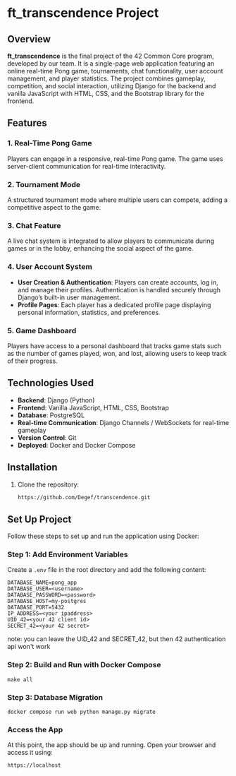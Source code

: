 # ft_transcendence Project

## Overview
**ft_transcendence** is the final project of the 42 Common Core program, developed by our team. It is a single-page web application featuring an online real-time Pong game, tournaments, chat functionality, user account management, and player statistics. The project combines gameplay, competition, and social interaction, utilizing Django for the backend and vanilla JavaScript with HTML, CSS, and the Bootstrap library for the frontend.

## Features
### 1. Real-Time Pong Game
Players can engage in a responsive, real-time Pong game. The game uses server-client communication for real-time interactivity.

### 2. Tournament Mode
A structured tournament mode where multiple users can compete, adding a competitive aspect to the game.

### 3. Chat Feature
A live chat system is integrated to allow players to communicate during games or in the lobby, enhancing the social aspect of the game.

### 4. User Account System
- **User Creation & Authentication**: Players can create accounts, log in, and manage their profiles. Authentication is handled securely through Django’s built-in user management.
- **Profile Pages**: Each player has a dedicated profile page displaying personal information, statistics, and preferences.

### 5. Game Dashboard
Players have access to a personal dashboard that tracks game stats such as the number of games played, won, and lost, allowing users to keep track of their progress.

## Technologies Used
- **Backend**: Django (Python)
- **Frontend**: Vanilla JavaScript, HTML, CSS, Bootstrap
- **Database**: PostgreSQL
- **Real-time Communication**: Django Channels / WebSockets for real-time gameplay
- **Version Control**: Git
- **Deployed**: Docker and Docker Compose

## Installation
1. Clone the repository:
   ```bash
   https://github.com/Degef/transcendence.git

## Set Up Project

Follow these steps to set up and run the application using Docker:

### Step 1: Add Environment Variables

Create a `.env` file in the root directory and add the following content:

```plaintext
DATABASE_NAME=pong_app
DATABASE_USER=<username>
DATABASE_PASSWORD=<password>
DATABASE_HOST=my-postgres
DATABASE_PORT=5432
IP_ADDRESS=<your ipaddress>
UID_42=<your 42 client id>
SECRET_42=<your 42 secret>
```
note: you can leave the UID_42 and SECRET_42, but then 42 authentication api won't work

### Step 2: Build and Run with Docker Compose
```
make all

```
### Step 3: Database Migration

```
docker compose run web python manage.py migrate

```
### Access the App

At this point, the app should be up and running. Open your browser and access it using:

```
https://localhost

```


